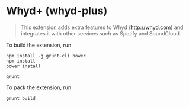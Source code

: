 # Whyd+ (whyd-plus)

> This extension adds extra features to Whyd (http://whyd.com) and
> integrates it with other services such as Spotify and SoundCloud.

To build the extension, run

    npm install -g grunt-cli bower
    npm install
    bower install

    grunt

To pack the extension, run

    grunt build
